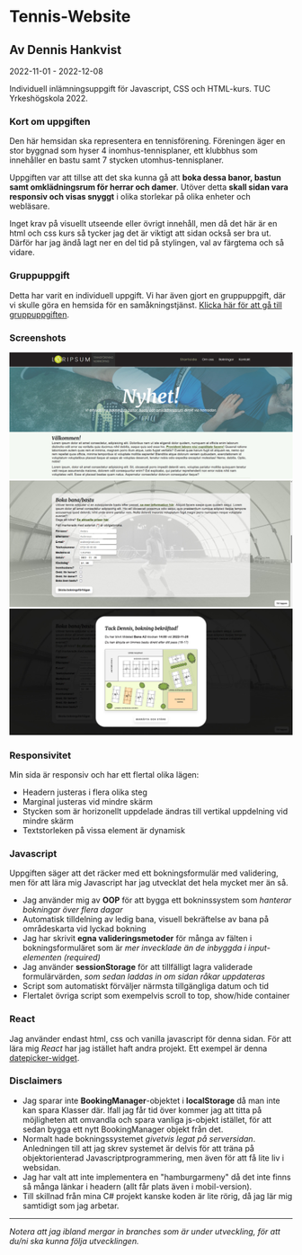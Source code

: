 # Tennis-Website
## Av Dennis Hankvist

2022-11-01 - 2022-12-08

Individuell inlämningsuppgift för Javascript, CSS och HTML-kurs.
TUC Yrkeshögskola 2022.

### Kort om uppgiften
Den här hemsidan ska representera en tennisförening. 
Föreningen äger en stor byggnad som hyser 4 inomhus-tennisplaner,
ett klubbhus som innehåller en bastu samt 7 stycken utomhus-tennisplaner.

Uppgiften var att tillse att det ska kunna gå att **boka dessa banor, bastun samt omklädningsrum för herrar och damer**.
Utöver detta **skall sidan vara responsiv och visas snyggt** i olika storlekar på olika enheter och webläsare.

Inget krav på visuellt utseende eller övrigt innehåll, men då det här är en html och css kurs så tycker jag det är viktigt
att sidan också ser bra ut. Därför har jag ändå lagt ner en del tid på stylingen, val av färgtema och så vidare.

### Gruppuppgift

Detta har varit en individuell uppgift. Vi har även gjort en gruppuppgift, där vi skulle göra en hemsida för en samåkningstjänst.
[Klicka här för att gå till gruppuppgiften](https://github.com/Pentapatch/CarPool).

### Screenshots

![Skärmdump av websidan i desktopversion 1 av 3](/images/site_screenshot.jpg)
![Skärmdump av websidan i desktopversion 2 av 3](/images/site_screenshot_2.jpg)
![Skärmdump av websidan i desktopversion 3 av 3](/images/site_screenshot_3.jpg)

### Responsivitet
Min sida är responsiv och har ett flertal olika lägen:
- Headern justeras i flera olika steg
- Marginal justeras vid mindre skärm
- Stycken som är horizonellt uppdelade ändras till vertikal uppdelning vid mindre skärm
- Textstorleken på vissa element är dynamisk

### Javascript
Uppgiften säger att det räcker med ett bokningsformulär med validering, men för att lära mig Javascript har jag
utvecklat det hela mycket mer än så.

- Jag använder mig av **OOP** för att bygga ett bokninssystem som *hanterar bokningar över flera dagar*
- Automatisk tilldelning av ledig bana, visuell bekräftelse av bana på områdeskarta vid lyckad bokning
- Jag har skrivit **egna valideringsmetoder** för många av fälten i bokningsformuläret som är *mer invecklade än de inbyggda i input-elementen (required)*
- Jag använder **sessionStorage** för att tillfälligt lagra validerade formulärvärden, *som sedan laddas in om sidan råkar uppdateras*
- Script som automatiskt förväljer närmsta tillgängliga datum och tid
- Flertalet övriga script som exempelvis scroll to top, show/hide container

### React
Jag använder endast html, css och vanilla javascript för denna sidan. För att lära mig *React* har jag istället haft andra projekt.
Ett exempel är denna [datepicker-widget](https://github.com/Pentapatch/React-Calendar).

### Disclaimers
- Jag sparar inte **BookingManager**-objektet i **localStorage** då man inte kan spara Klasser där. Ifall jag får tid över kommer jag att titta på möjligheten att omvandla och spara vanliga js-objekt istället, för att sedan bygga ett nytt BookingManager objekt från det.
- Normalt hade bokningssystemet *givetvis legat på serversidan*. Anledningen till att jag skrev systemet är delvis för att träna på objektorienterad Javascriptprogrammering, men även för att få lite liv i websidan.
- Jag har valt att inte implementera en "hamburgarmeny" då det inte finns så många länkar i headern (allt får plats även i mobil-version).
- Till skillnad från mina C# projekt kanske koden är lite rörig, då jag lär mig samtidigt som jag arbetar.

---

*Notera att jag ibland mergar in branches som är under utveckling, för att du/ni ska kunna följa utvecklingen.*
